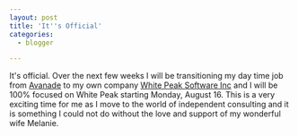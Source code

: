 ```yaml
---
layout: post
title: 'It''s Official'
categories:
  - blogger

---
```


It's official.  Over the next few weeks I will be transitioning my day time job from <a href="http://www.avanade.com/">Avanade</a> to my own company <a href="http://www.whitepeaksoftware.com/">White Peak Software Inc</a> and I will be 100% focused on White Peak starting Monday, August 16.  This is a very exciting time for me as I move to the world of independent consulting and it is something I could not do without the love and support of my wonderful wife Melanie.
